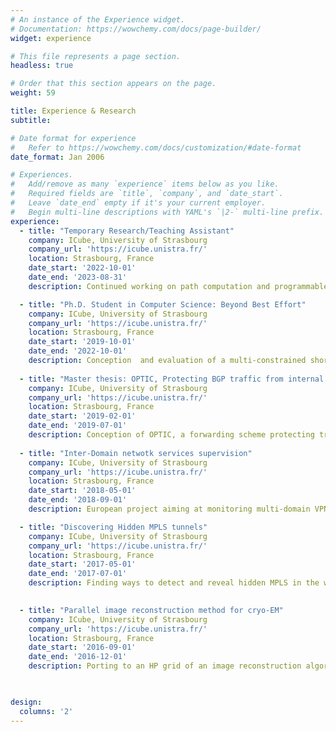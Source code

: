 ```yaml
---
# An instance of the Experience widget.
# Documentation: https://wowchemy.com/docs/page-builder/
widget: experience

# This file represents a page section.
headless: true

# Order that this section appears on the page.
weight: 59

title: Experience & Research
subtitle:

# Date format for experience
#   Refer to https://wowchemy.com/docs/customization/#date-format
date_format: Jan 2006

# Experiences.
#   Add/remove as many `experience` items below as you like.
#   Required fields are `title`, `company`, and `date_start`.
#   Leave `date_end` empty if it's your current employer.
#   Begin multi-line descriptions with YAML's `|2-` multi-line prefix.
experience:
  - title: "Temporary Research/Teaching Assistant"
    company: ICube, University of Strasbourg
    company_url: 'https://icube.unistra.fr/'
    location: Strasbourg, France
    date_start: '2022-10-01'
    date_end: '2023-08-31'
    description: Continued working on path computation and programmable networks. Taught ~192h on networking and programming. Supervised internships. 

  - title: "Ph.D. Student in Computer Science: Beyond Best Effort"
    company: ICube, University of Strasbourg
    company_url: 'https://icube.unistra.fr/'
    location: Strasbourg, France
    date_start: '2019-10-01'
    date_end: '2022-10-01'
    description: Conception  and evaluation of a multi-constrained shortest paths algorithm for massive-scale Traffic-Engineering with Segment Routing. In collaboration with Cisco Systems. Continued work on the BGP/IGP protection scheme OPTIC and its P4 implementation. Governemental fellowship. 
       
  - title: "Master thesis: OPTIC, Protecting BGP traffic from internal events"
    company: ICube, University of Strasbourg
    company_url: 'https://icube.unistra.fr/'
    location: Strasbourg, France
    date_start: '2019-02-01'
    date_end: '2019-07-01'
    description: Conception of OPTIC, a forwarding scheme protecting transiting BGP trafic from the effect of hot potato routing.
    
  - title: "Inter-Domain netwotk services supervision"
    company: ICube, University of Strasbourg
    company_url: 'https://icube.unistra.fr/'
    location: Strasbourg, France
    date_start: '2018-05-01'
    date_end: '2018-09-01'
    description: European project aiming at monitoring multi-domain VPN through active measurements within a distributed platform. Development of a python tools aggretating and correlating the measurements.

  - title: "Discovering Hidden MPLS tunnels"
    company: ICube, University of Strasbourg
    company_url: 'https://icube.unistra.fr/'
    location: Strasbourg, France
    date_start: '2017-05-01'
    date_end: '2017-07-01'
    description: Finding ways to detect and reveal hidden MPLS in the wild in a testbed, and implement the detection/revelation methods in a python tool.
    

  - title: "Parallel image reconstruction method for cryo-EM"
    company: ICube, University of Strasbourg
    company_url: 'https://icube.unistra.fr/'
    location: Strasbourg, France
    date_start: '2016-09-01'
    date_end: '2016-12-01'
    description: Porting to an HP grid of an image reconstruction algorithm. Live selection and duplication of most promising executions within a VM network to converge quicker to an optimum.
    


design:
  columns: '2'
---
```

